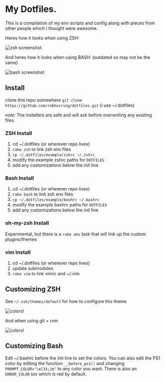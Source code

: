 # My Dotfiles.

This is a compilation of my env scripts and config along with pieces from other people which I thought were awesome.

Heres how it looks when using ZSH:

![zsh screenshot](https://raw.github.com/robhurring/dotfiles/master/.images/zsh-screenshot.png)

And heres how it looks when using BASH: (outdated so may not be the same)

![bash screenshot](https://raw.github.com/robhurring/dotfiles/master/.images/bash-screenshot.png)

## Install

clone this repo somewhere `git clone https://github.com/robhurring/dotfiles.git` (i use ~/.dotfiles)

*note:* The installers are safe and will ask before overwriting any existing files.

### ZSH Install

1. cd ~/.dotfiles (or wherever repo lives)
2. `rake zsh` to link zsh env files
3. `cp ~/.dotfiles/example/zshrc ~/.zshrc`
  1. modify the example zshrc paths for `DOTFILES`
  2. add any customizations below the init line

### Bash Install

1. cd ~/.dotfiles (or wherever repo lives)
2. `rake bash` to link zsh env files
3. `cp ~/.dotfiles/example/bashrc ~/.bashrc`
  1. modify the example bashrc paths for `DOTFILES`
  2. add any customizations below the init line

### oh-my-zsh Install

Experimental, but there is a `rake omz` task that will link up the custom plugins/themes

### vim Install

1. cd ~/.dotfiles (or wherever repo lives)
2. update submodules
2. `rake vim` to link vimrc and ~/.vim

## Customizing ZSH

See `~/.zsh/themes/default` for how to configure this theme

![colors!](https://raw.github.com/robhurring/dotfiles/master/.images/zsh-colors.png)

And when using git + rvm

![colors!](https://raw.github.com/robhurring/dotfiles/master/.images/zsh-rvm-status.png)

## Customizing Bash

Edit ~/.bashrc before the init line to set the colors. You can also edit the PS1 color by editing the function `__before_ps1()`
and changing `PROMPT_COLOR="\e[33;1m"` to any color you want. There is also an `ERROR_COLOR` too which is red by default.
